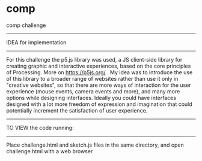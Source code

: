# comp
comp challenge

***************************
IDEA for implementation
***************************
For this challenge the p5.js library was used, a JS client-side library for creating graphic and interactive experiences, based on the core principles of Processing. More on https://p5js.org/ .
My idea was to introduce the use of this library to a broader range of websites rather than use it only in "creative websites", so that there are more ways of interaction for the user experience (mouse events, camera events and more), and many more options while designing interfaces.
Ideally you could have interfaces designed with a lot more freedom of expression and imagination that could potentially increment the satisfaction of user experience.

**************************
TO VIEW the code running:
**************************
Place challenge.html and sketch.js files in the same directory, 
and open challenge.html with a web browser
